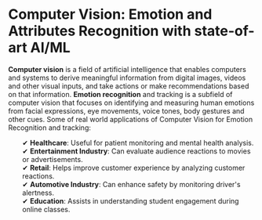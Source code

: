 # Computer Vision: Emotion and Attributes Recognition with state-of-art AI/ML
<b>Computer vision</b> is a field of artificial intelligence that enables computers and systems to derive meaningful information from digital images, videos and other visual inputs, and take actions or make recommendations based on that information. <b>Emotion recognition</b> and tracking is a subfield of computer vision that focuses on identifying and measuring human emotions from facial expressions, eye movements, voice tones, body gestures and other cues. Some of real world applications of Computer Vision for Emotion Recognition and tracking:

<ul style="margin-left: 5px; list-style-type: none;">
 ✔ <b>Healthcare</b>: Useful for patient monitoring and mental health analysis.<br>
 ✔ <b>Entertainment Industry</b>: Can evaluate audience reactions to movies or advertisements.<br>
 ✔ <b>Retail</b>: Helps improve customer experience by analyzing customer reactions.<br>
 ✔ <b>Automotive Industry</b>: Can enhance safety by monitoring driver's alertness.<br>
 ✔ <b>Education</b>: Assists in understanding student engagement during online classes.<br>
</ul>
